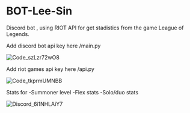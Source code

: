 # BOT-Lee-Sin
Discord bot , using RIOT API for get stadistics from the game League of Legends.

Add discord bot api key here /main.py

![Code_szLzr72wO8](https://user-images.githubusercontent.com/40327956/134770718-b680f627-49b8-4328-b499-cc703e25b3be.png)

Add riot games api key here /api.py

![Code_tkprmUMNBB](https://user-images.githubusercontent.com/40327956/134770785-ec6eee80-6437-4444-a9fe-5012880d4ed4.png)


Stats for 
-Summoner level
-Flex stats
-Solo/duo stats


![Discord_6i1NHLAiY7](https://user-images.githubusercontent.com/40327956/134770790-c0bf4040-1d96-42ad-8ff7-9f6a0df6eef8.png)

